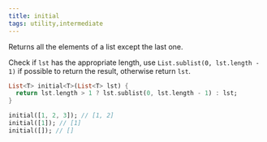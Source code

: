 ```yaml
---
title: initial
tags: utility,intermediate
---
```


Returns all the elements of a list except the last one.

Check if `lst` has the appropriate length, use `List.sublist(0, lst.length - 1)` if possible to return the result, otherwise return `lst`.

```dart
List<T> initial<T>(List<T> lst) {
  return lst.length > 1 ? lst.sublist(0, lst.length - 1) : lst;
}
```

```dart
initial([1, 2, 3]); // [1, 2]
initial([1]); // [1]
initial([]); // []
```
